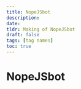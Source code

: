 ```yaml
---
title: NopeJSbot
description:
date:
tldr: Making of NopeJSbot
draft: false
tags: [tag names]
toc: true
---
```


# NopeJSbot